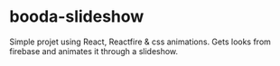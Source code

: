 # booda-slideshow

Simple projet using React, Reactfire & css animations.
Gets looks from firebase and animates it through a slideshow.
